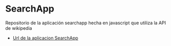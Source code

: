 # SearchApp

Repositorio de la aplicación searchapp hecha en javascript que utiliza la API de wikipedia

- [Url de la aplicacion SearchApp](https://Axe10rellana.github.io/searchapp/searchapp)
